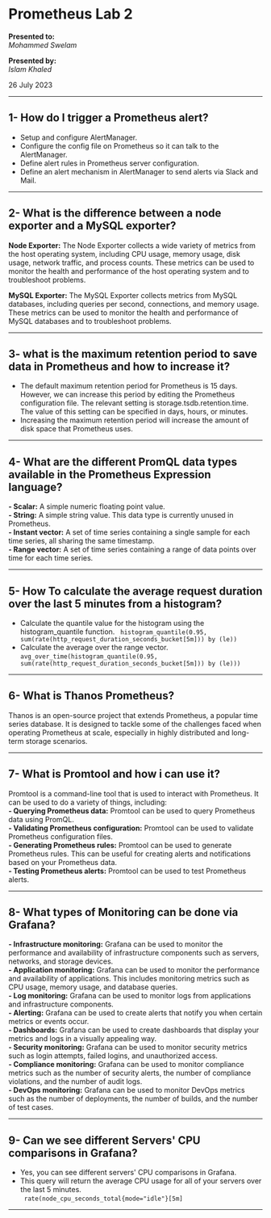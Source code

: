 # Prometheus Lab 2

**Presented to:**    
_Mohammed Swelam_    

**Presented by:**   
_Islam Khaled_    

26 July 2023

-----------------------------------------
## 1- How do I trigger a Prometheus alert?

- Setup and configure AlertManager.             
- Configure the config file on Prometheus so it can talk to the AlertManager.              
- Define alert rules in Prometheus server configuration.                
- Define an alert mechanism in AlertManager to send alerts via Slack and Mail.           

-----------------------------------------
## 2- What is the difference between a node exporter and a MySQL exporter?

__Node Exporter:__ The Node Exporter collects a wide variety of metrics from the host operating system, including CPU usage, memory usage, disk usage, network traffic, and process counts. These metrics can be used to monitor the health and performance of the host operating system and to troubleshoot problems.           

__MySQL Exporter:__ The MySQL Exporter collects metrics from MySQL databases, including queries per second, connections, and memory usage. These metrics can be used to monitor the health and performance of MySQL databases and to troubleshoot problems.

-----------------------------------------
## 3- what is the maximum retention period to save data in Prometheus and how to increase it?

- The default maximum retention period for Prometheus is 15 days. However, we can increase this period by editing the Prometheus configuration file. The relevant setting is storage.tsdb.retention.time. The value of this setting can be specified in days, hours, or minutes.        
- Increasing the maximum retention period will increase the amount of disk space that Prometheus uses. 

-----------------------------------------
## 4- What are the different PromQL data types available in the Prometheus Expression language?

__- Scalar:__ A simple numeric floating point value.            
__- String:__ A simple string value. This data type is currently unused in Prometheus.            
__- Instant vector:__ A set of time series containing a single sample for each time series, all sharing the same timestamp.            
__- Range vector:__ A set of time series containing a range of data points over time for each time series.            

-----------------------------------------
## 5- How To calculate the average request duration over the last 5 minutes from a histogram?

- Calculate the quantile value for the histogram using the histogram_quantile function.
```  histogram_quantile(0.95, sum(rate(http_request_duration_seconds_bucket[5m])) by (le)) ```
- Calculate the average over the range vector.
``` avg_over_time(histogram_quantile(0.95, sum(rate(http_request_duration_seconds_bucket[5m])) by (le)))  ```

-----------------------------------------
## 6- What is Thanos Prometheus?

Thanos is an open-source project that extends Prometheus, a popular time series database. It is designed to tackle some of the challenges faced when operating Prometheus at scale, especially in highly distributed and long-term storage scenarios.       

-----------------------------------------
## 7- What is Promtool and how i can use it?

Promtool is a command-line tool that is used to interact with Prometheus. It can be used to do a variety of things, including:      
__- Querying Prometheus data:__ Promtool can be used to query Prometheus data using PromQL.        
__- Validating Prometheus configuration:__ Promtool can be used to validate Prometheus configuration files.        
__- Generating Prometheus rules:__ Promtool can be used to generate Prometheus rules. This can be useful for creating alerts and notifications based on your Prometheus data.       
__- Testing Prometheus alerts:__ Promtool can be used to test Prometheus alerts.

-----------------------------------------
## 8- What types of Monitoring can be done via Grafana?

__- Infrastructure monitoring:__ Grafana can be used to monitor the performance and availability of infrastructure components such as servers, networks, and storage devices.             
__- Application monitoring:__ Grafana can be used to monitor the performance and availability of applications. This includes monitoring metrics such as CPU usage, memory usage, and database queries.             
__- Log monitoring:__ Grafana can be used to monitor logs from applications and infrastructure components.            
__- Alerting:__ Grafana can be used to create alerts that notify you when certain metrics or events occur.          
__- Dashboards:__ Grafana can be used to create dashboards that display your metrics and logs in a visually appealing way.       
__- Security monitoring:__ Grafana can be used to monitor security metrics such as login attempts, failed logins, and unauthorized access.            
__- Compliance monitoring:__ Grafana can be used to monitor compliance metrics such as the number of security alerts, the number of compliance violations, and the number of audit logs.             
__- DevOps monitoring:__ Grafana can be used to monitor DevOps metrics such as the number of deployments, the number of builds, and the number of test cases.

-----------------------------------------
## 9- Can we see different Servers' CPU comparisons in Grafana?

- Yes, you can see different servers' CPU comparisons in Grafana.
- This query will return the average CPU usage for all of your servers over the last 5 minutes.               
```  rate(node_cpu_seconds_total{mode="idle"}[5m] ```       

-----------------------------------------
